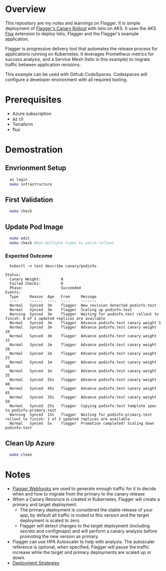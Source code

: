 # Overview

This repository are my notes and learnings on Flagger. It is simple deployment of [Flagger's Canary Rollout](https://fluxcd.io/flagger/tutorials/istio-progressive-delivery/) with Istio on AKS. It uses the AKS [Flux](https://fluxcd.io/flux/) extension to deploy Istio, Flagger and the Flagger's example application. 

Flagger is progressive delivery tool that automates the release process for applications running on Kubernetes. It leverages Prometheus metrics for success analysis, and a Service Mesh (Istio in this example) to migrate traffic between application revisions.

This example can be used with Github CodeSpaces. Codespaces will configure a developer environment with all required tooling. 

# Prerequisites 
* Azure subscription
* az cli
* Terraform 
* flux

# Demostration 
## Envrionment Setup 
```bash
  az login 
  make infrastructure 
```

## First Validation
```bash
  make check
```

## Update Pod Image
```bash 
  make edit
  make check #Run multiple times to watch rollout
```
### Expected Outcome
```
  kubectl -n test describe canary/podinfo

Status:
  Canary Weight:         0
  Failed Checks:         0
  Phase:                 Succeeded
Events:
  Type     Reason  Age   From     Message
  ----     ------  ----  ----     -------
  Normal   Synced  3m    flagger  New revision detected podinfo.test
  Normal   Synced  3m    flagger  Scaling up podinfo.test
  Warning  Synced  3m    flagger  Waiting for podinfo.test rollout to finish: 0 of 1 updated replicas are available
  Normal   Synced  3m    flagger  Advance podinfo.test canary weight 5
  Normal   Synced  3m    flagger  Advance podinfo.test canary weight 10
  Normal   Synced  3m    flagger  Advance podinfo.test canary weight 15
  Normal   Synced  2m    flagger  Advance podinfo.test canary weight 20
  Normal   Synced  2m    flagger  Advance podinfo.test canary weight 25
  Normal   Synced  1m    flagger  Advance podinfo.test canary weight 30
  Normal   Synced  1m    flagger  Advance podinfo.test canary weight 35
  Normal   Synced  55s   flagger  Advance podinfo.test canary weight 40
  Normal   Synced  45s   flagger  Advance podinfo.test canary weight 45
  Normal   Synced  35s   flagger  Advance podinfo.test canary weight 50
  Normal   Synced  25s   flagger  Copying podinfo.test template spec to podinfo-primary.test
  Warning  Synced  15s   flagger  Waiting for podinfo-primary.test rollout to finish: 1 of 2 updated replicas are available
  Normal   Synced  5s    flagger  Promotion completed! Scaling down podinfo.test
```

## Clean Up Azure
```bash
  make clean
```

# Notes
* [Flagger Webhooks](https://fluxcd.io/flagger/usage/webhooks/) are used to generate enough traffic for it to decide when and how to migrate from the primary to the canary release
* When a Canary Resoruce is created in Kubernetes, Flagger will create a primary and target deployment. 
  * The primary deployment is considered the stable release of your app, by default all traffic is routed to this version and the target deployment is scaled to zero. 
  * Flagger will detect changes to the target deployment (including secrets and configmaps) and will perform a canary analysis before promoting the new version as primary.
* Flagger can use HPA Autoscaler to help with analysis.  The autoscaler reference is optional, when specified, Flagger will pause the traffic increase while the target and primary deployments are scaled up or down. 
* [Deployment Strategies](https://fluxcd.io/flagger/usage/deployment-strategies/)